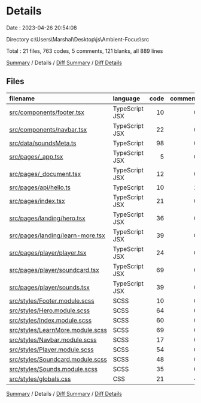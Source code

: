 # Details

Date : 2023-04-26 20:54:08

Directory c:\\Users\\Marshal\\Desktop\\js\\Ambient-Focus\\src

Total : 21 files,  763 codes, 5 comments, 121 blanks, all 889 lines

[Summary](results.md) / Details / [Diff Summary](diff.md) / [Diff Details](diff-details.md)

## Files
| filename | language | code | comment | blank | total |
| :--- | :--- | ---: | ---: | ---: | ---: |
| [src/components/footer.tsx](/src/components/footer.tsx) | TypeScript JSX | 10 | 0 | 4 | 14 |
| [src/components/navbar.tsx](/src/components/navbar.tsx) | TypeScript JSX | 22 | 0 | 5 | 27 |
| [src/data/soundsMeta.ts](/src/data/soundsMeta.ts) | TypeScript | 98 | 0 | 4 | 102 |
| [src/pages/_app.tsx](/src/pages/_app.tsx) | TypeScript JSX | 5 | 0 | 2 | 7 |
| [src/pages/_document.tsx](/src/pages/_document.tsx) | TypeScript JSX | 12 | 0 | 2 | 14 |
| [src/pages/api/hello.ts](/src/pages/api/hello.ts) | TypeScript | 10 | 1 | 3 | 14 |
| [src/pages/index.tsx](/src/pages/index.tsx) | TypeScript JSX | 21 | 0 | 4 | 25 |
| [src/pages/landing/hero.tsx](/src/pages/landing/hero.tsx) | TypeScript JSX | 36 | 0 | 7 | 43 |
| [src/pages/landing/learn-more.tsx](/src/pages/landing/learn-more.tsx) | TypeScript JSX | 39 | 0 | 4 | 43 |
| [src/pages/player/player.tsx](/src/pages/player/player.tsx) | TypeScript JSX | 24 | 0 | 4 | 28 |
| [src/pages/player/soundcard.tsx](/src/pages/player/soundcard.tsx) | TypeScript JSX | 69 | 0 | 10 | 79 |
| [src/pages/player/sounds.tsx](/src/pages/player/sounds.tsx) | TypeScript JSX | 39 | 0 | 8 | 47 |
| [src/styles/Footer.module.scss](/src/styles/Footer.module.scss) | SCSS | 10 | 0 | 0 | 10 |
| [src/styles/Hero.module.scss](/src/styles/Hero.module.scss) | SCSS | 64 | 0 | 15 | 79 |
| [src/styles/Index.module.scss](/src/styles/Index.module.scss) | SCSS | 60 | 0 | 9 | 69 |
| [src/styles/LearnMore.module.scss](/src/styles/LearnMore.module.scss) | SCSS | 69 | 0 | 15 | 84 |
| [src/styles/Navbar.module.scss](/src/styles/Navbar.module.scss) | SCSS | 17 | 0 | 2 | 19 |
| [src/styles/Player.module.scss](/src/styles/Player.module.scss) | SCSS | 54 | 0 | 7 | 61 |
| [src/styles/Soundcard.module.scss](/src/styles/Soundcard.module.scss) | SCSS | 48 | 0 | 6 | 54 |
| [src/styles/Sounds.module.scss](/src/styles/Sounds.module.scss) | SCSS | 35 | 0 | 3 | 38 |
| [src/styles/globals.css](/src/styles/globals.css) | CSS | 21 | 4 | 7 | 32 |

[Summary](results.md) / Details / [Diff Summary](diff.md) / [Diff Details](diff-details.md)
